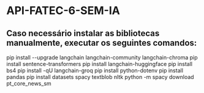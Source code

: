 # API-FATEC-6-SEM-IA

## Caso necessário instalar as bibliotecas manualmente, executar os seguintes comandos:
pip install --upgrade langchain langchain-community langchain-chroma
pip install sentence-transformers
pip install langchain-huggingface
pip install bs4
pip install -qU langchain-groq
pip install python-dotenv
pip install pandas
pip install datasets spacy textblob nltk
python -m spacy download pt_core_news_sm